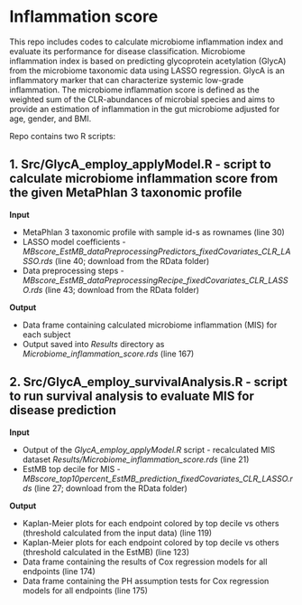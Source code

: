 # Inflammation score

This repo includes codes to calculate microbiome inflammation index and evaluate its performance for disease classification. Microbiome inflammation index is based on predicting glycoprotein acetylation (GlycA) from the microbiome taxonomic data using LASSO regression. GlycA is an inflammatory marker that can characterize systemic low-grade inflammation. The microbiome inflammation score is defined as the weighted sum of the CLR-abundances of microbial species and aims to provide an estimation of inflammation in the gut microbiome adjusted for age, gender, and BMI. 

Repo contains two R scripts:

## 1. Src/GlycA_employ_applyModel.R - script to calculate microbiome inflammation score from the given MetaPhlan 3 taxonomic profile

**Input**
- MetaPhlan 3 taxonomic profile with sample id-s as rownames (line 30)
- LASSO model coefficients - *MBscore_EstMB_dataPreprocessingPredictors_fixedCovariates_CLR_LASSO.rds* (line 40; download from the RData folder)
- Data preprocessing steps - *MBscore_EstMB_dataPreprocessingRecipe_fixedCovariates_CLR_LASSO.rds* (line 43; download from the RData folder)

**Output**
- Data frame containing calculated microbiome inflammation (MIS) for each subject
- Output saved into *Results* directory as *Microbiome_inflammation_score.rds* (line 167)
  
## 2. Src/GlycA_employ_survivalAnalysis.R - script to run survival analysis to evaluate MIS for disease prediction

**Input**
- Output of the *GlycA_employ_applyModel.R* script - recalculated MIS dataset *Results/Microbiome_inflammation_score.rds* (line 21)
- EstMB top decile for MIS - *MBscore_top10percent_EstMB_prediction_fixedCovariates_CLR_LASSO.rds* (line 27; download from the RData folder)

**Output**
- Kaplan-Meier plots for each endpoint colored by top decile vs others (threshold calculated from the input data) (line 119)
- Kaplan-Meier plots for each endpoint colored by top decile vs others (threshold calculated in the EstMB) (line 123)
- Data frame containing the results of Cox regression models for all endpoints (line 174)
- Data frame containing the PH assumption tests for Cox regression models for all endpoints (line 175)
